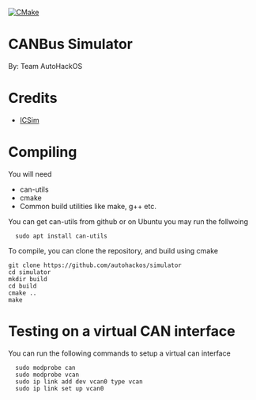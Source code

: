 [![CMake](https://github.com/anir0y/simulator/actions/workflows/cmake.yml/badge.svg)](https://github.com/anir0y/simulator/actions/workflows/cmake.yml)

# CANBus Simulator

By: Team AutoHackOS

# Credits
- [ICSim](https://github.com/zombieCraig/ICSim)

# Compiling
You will need
- can-utils
- cmake
- Common build utilities like make, g++ etc.

You can get can-utils from github or on Ubuntu you may run the follwoing

```
  sudo apt install can-utils  
```

To compile, you can clone the repository, and build using cmake

```
git clone https://github.com/autohackos/simulator
cd simulator
mkdir build
cd build
cmake ..
make
```

# Testing on a virtual CAN interface
You can run the following commands to setup a virtual can interface

```
  sudo modprobe can
  sudo modprobe vcan
  sudo ip link add dev vcan0 type vcan
  sudo ip link set up vcan0
```

